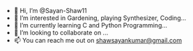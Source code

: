 - 👋 Hi, I’m @Sayan-Shaw11
- 👀 I’m interested in Gardening, playing Synthesizer, Coding...
- 🌱 I’m currently learning C and Python Programming...
- 💞️ I’m looking to collaborate on ...
- 📫 You can reach me out on shawsayankumar@gmail.com

<!---
Sayan-Shaw11/Sayan-Shaw11 is a ✨ special ✨ repository because its `README.md` (this file) appears on your GitHub profile.
You can click the Preview link to take a look at your changes.
--->
